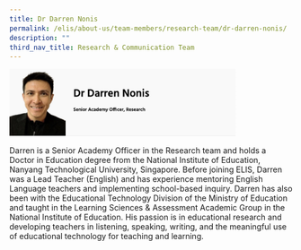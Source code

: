 ```yaml
---
title: Dr Darren Nonis
permalink: /elis/about-us/team-members/research-team/dr-darren-nonis/
description: ""
third_nav_title: Research & Communication Team
---
```

<img src="/images/Dr%20Darren%20Nonis.jpg" style="width:80%">

Darren is a Senior Academy Officer in the Research team and holds a Doctor in Education degree from the National Institute of Education, Nanyang Technological University, Singapore. Before joining ELIS, Darren was a Lead Teacher (English) and has experience mentoring English Language teachers and implementing school-based inquiry. Darren has also been with the Educational Technology Division of the Ministry of Education and taught in the Learning Sciences &amp; Assessment Academic Group in the National Institute of Education. His passion is in educational research and developing teachers in listening, speaking, writing, and the meaningful use of educational technology for teaching and learning.